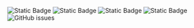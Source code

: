 ![Static Badge](https://img.shields.io/badge/blacklists-60-000000) ![Static Badge](https://img.shields.io/badge/blacklisted-2688575-cc0000) ![Static Badge](https://img.shields.io/badge/whitelisted-2245-00CC00) ![Static Badge](https://img.shields.io/badge/streaming_blacklist-28107-000000) ![GitHub issues](https://img.shields.io/github/issues/fabriziosalmi/blacklists)
